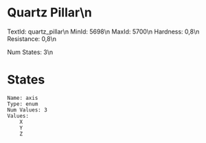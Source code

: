 # Quartz Pillar\n
TextId: quartz_pillar\n
MinId: 5698\n
MaxId: 5700\n
Hardness: 0,8\n
Resistance: 0,8\n

Num States: 3\n
# States
```
Name: axis
Type: enum
Num Values: 3
Values:
    X
    Y
    Z
```